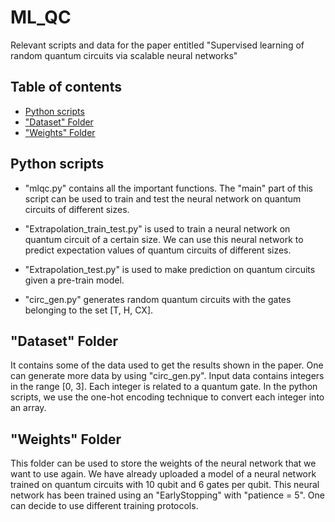 # ML_QC
Relevant scripts and data for the paper entitled "Supervised learning of random quantum circuits via scalable neural networks"

## Table of contents
* [Python scripts](#python-scripts)
* ["Dataset" Folder]("Dataset"-Folder)
* ["Weights" Folder]("Weights"-Folder)

## Python scripts
- "mlqc.py" contains all the important functions. The "main" part of this script can be used to train and test the neural network on quantum circuits of different sizes.

- "Extrapolation_train_test.py" is used to train a neural network on quantum circuit of a certain size. We can use this neural network to predict expectation values of quantum circuits of different sizes.

- "Extrapolation_test.py" is used to make prediction on quantum circuits given a pre-train model.

- "circ_gen.py" generates random quantum circuits with the gates belonging to the set [T, H, CX].
 
## "Dataset" Folder
It contains some of the data used to get the results shown in the paper.
One can generate more data by using "circ_gen.py".
Input data contains integers in the range [0, 3]. Each integer is related to a quantum gate. In the python scripts, we use the one-hot encoding technique to convert each integer into an array.

	
## "Weights" Folder
This folder can be used to store the weights of the neural network that we want to use again.
We have already uploaded a model of a neural network trained on quantum circuits with 10 qubit and 6 gates per qubit. This neural network has been trained using an "EarlyStopping" with "patience = 5". One can decide to use different training protocols.
